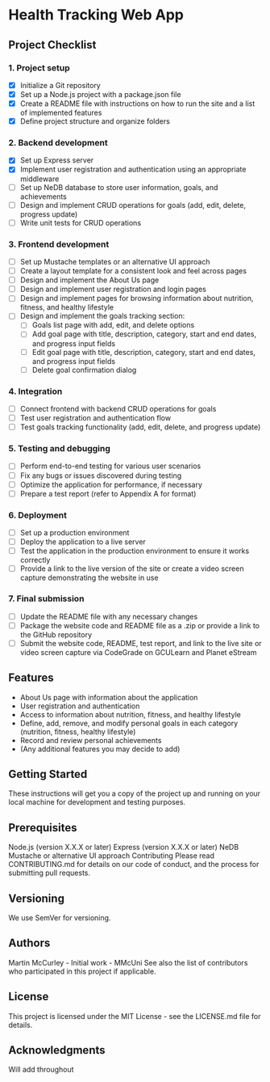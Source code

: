# Health Tracking Web App

## Project Checklist

### 1. Project setup

- [X] Initialize a Git repository
- [X] Set up a Node.js project with a package.json file
- [X] Create a README file with instructions on how to run the site and a list of implemented features
- [X] Define project structure and organize folders

### 2. Backend development

- [X] Set up Express server
- [X] Implement user registration and authentication using an appropriate middleware
- [ ] Set up NeDB database to store user information, goals, and achievements
- [ ] Design and implement CRUD operations for goals (add, edit, delete, progress update)
- [ ] Write unit tests for CRUD operations

### 3. Frontend development

- [ ] Set up Mustache templates or an alternative UI approach
- [ ] Create a layout template for a consistent look and feel across pages
- [ ] Design and implement the About Us page
- [ ] Design and implement user registration and login pages
- [ ] Design and implement pages for browsing information about nutrition, fitness, and healthy lifestyle
- [ ] Design and implement the goals tracking section:
  - [ ] Goals list page with add, edit, and delete options
  - [ ] Add goal page with title, description, category, start and end dates, and progress input fields
  - [ ] Edit goal page with title, description, category, start and end dates, and progress input fields
  - [ ] Delete goal confirmation dialog

### 4. Integration

- [ ] Connect frontend with backend CRUD operations for goals
- [ ] Test user registration and authentication flow
- [ ] Test goals tracking functionality (add, edit, delete, and progress update)

### 5. Testing and debugging

- [ ] Perform end-to-end testing for various user scenarios
- [ ] Fix any bugs or issues discovered during testing
- [ ] Optimize the application for performance, if necessary
- [ ] Prepare a test report (refer to Appendix A for format)

### 6. Deployment

- [ ] Set up a production environment
- [ ] Deploy the application to a live server
- [ ] Test the application in the production environment to ensure it works correctly
- [ ] Provide a link to the live version of the site or create a video screen capture demonstrating the website in use

### 7. Final submission

- [ ] Update the README file with any necessary changes
- [ ] Package the website code and README file as a .zip or provide a link to the GitHub repository
- [ ] Submit the website code, README, test report, and link to the live site or video screen capture via CodeGrade on GCULearn and Planet eStream

## Features

- About Us page with information about the application
- User registration and authentication
- Access to information about nutrition, fitness, and healthy lifestyle
- Define, add, remove, and modify personal goals in each category (nutrition, fitness, healthy lifestyle)
- Record and review personal achievements
- (Any additional features you may decide to add)

## Getting Started

These instructions will get you a copy of the project up and running on your local machine for development and testing purposes.

## Prerequisites

Node.js (version X.X.X or later)
Express (version X.X.X or later)
NeDB
Mustache or alternative UI approach
Contributing
Please read CONTRIBUTING.md for details on our code of conduct, and the process for submitting pull requests.

## Versioning

We use SemVer for versioning.

## Authors

Martin McCurley - Initial work - MMcUni
See also the list of contributors who participated in this project if applicable.

## License

This project is licensed under the MIT License - see the LICENSE.md file for details.

## Acknowledgments

Will add throughout
